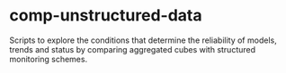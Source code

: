 # comp-unstructured-data
Scripts to explore the conditions that determine the reliability of models, trends and status by comparing aggregated cubes with structured monitoring schemes.
